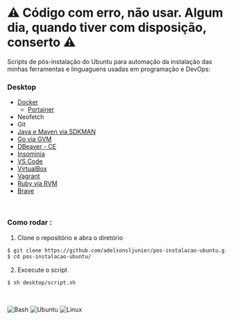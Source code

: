 # ⚠️ Código com erro, não usar. Algum dia, quando tiver com disposição, conserto ⚠️

Scripts de pós-instalação do Ubuntu para automação da instalação das minhas ferramentas e linguaguens usadas 
em programação e DevOps: 

### Desktop

+ [Docker](https://docs.docker.com/engine/install/ubuntu/)
    + [Portainer](https://docs.portainer.io/start/install-ce/server/docker/linux)
+ Neofetch
+ Git
+ [Java e Maven via SDKMAN](https://sdkman.io/install)
+ [Go via GVM](https://github.com/moovweb/gvm)
+ [DBeaver - CE](https://www.edivaldobrito.com.br/dbeaver-no-ubuntu-e-derivados/)
+ [Insominia](https://docs.insomnia.rest/insomnia/install)
+ [VS Code](https://code.visualstudio.com/docs/setup/linux)
+ [VirtualBox](https://www.virtualbox.org/wiki/Linux_Downloads)
+ [Vagrant](https://developer.hashicorp.com/vagrant/downloads)
+ [Ruby via RVM](https://github.com/rvm/ubuntu_rvm)
+ [Brave](https://brave.com/pt-br/linux/)

<br>

### Como rodar :

1. Clone o repositório e abra o diretório

~~~bash
$ git clone https://github.com/adelsonsljunior/pos-instalacao-ubuntu.git
$ cd pos-instalacao-ubuntu/
~~~

2. Excecute o script

~~~bash
$ sh desktop/script.sh
~~~

<br>

![Bash](https://img.shields.io/badge/Shell_Script-121011?style=for-the-badge&logo=gnu-bash&logoColor=white)
![Ubuntu](https://img.shields.io/badge/Ubuntu-E95420?style=for-the-badge&logo=ubuntu&logoColor=white)
![Linux](https://img.shields.io/badge/Linux-FCC624?style=for-the-badge&logo=linux&logoColor=black)



